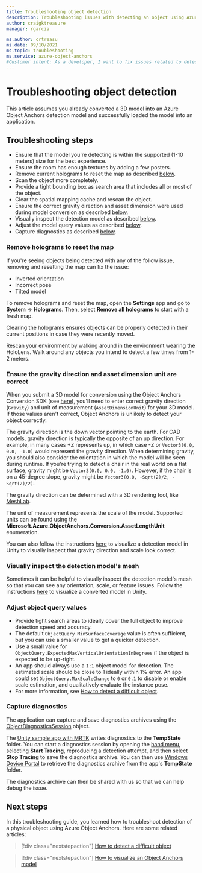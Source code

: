 ```yaml
---
title: Troubleshooting object detection
description: Troubleshooting issues with detecting an object using Azure Object Anchors.
author: craigktreasure
manager: rgarcia

ms.author: crtreasu
ms.date: 09/10/2021
ms.topic: troubleshooting
ms.service: azure-object-anchors
#Customer intent: As a developer, I want to fix issues related to detecting an object using Azure Object Anchors.
---
```


# Troubleshooting object detection

This article assumes you already converted a 3D model into an Azure Object Anchors detection model and successfully
loaded the model into an application.

## Troubleshooting steps

* Ensure that the model you're detecting is within the supported (1-10 meters) size for the best experience.
* Ensure the room has enough textures by adding a few posters.
* Remove current holograms to reset the map as described [below](#remove-holograms-to-reset-the-map).
* Scan the object more completely.
* Provide a tight bounding box as search area that includes all or most of the object.
* Clear the spatial mapping cache and rescan the object.
* Ensure the correct gravity direction and asset dimension were used during model conversion as described [below](#ensure-the-gravity-direction-and-asset-dimension-unit-are-correct).
* Visually inspect the detection model as described [below](#visually-inspect-the-detection-models-mesh).
* Adjust the model query values as described [below](#adjust-object-query-values).
* Capture diagnostics as described [below](#capture-diagnostics).

### Remove holograms to reset the map

If you're seeing objects being detected with any of the follow issue, removing and resetting the map can fix the issue:
* Inverted orientation
* Incorrect pose
* Tilted model

To remove holograms and reset the map, open the **Settings** app and go to **System** -> **Holograms**. Then, select
**Remove all holograms** to start with a fresh map.

Clearing the holograms ensures objects can be properly detected in their current positions in case they were recently
moved.

Rescan your environment by walking around in the environment wearing the HoloLens. Walk around any objects you intend
to detect a few times from 1-2 meters.

### Ensure the gravity direction and asset dimension unit are correct

When you submit a 3D model for conversion using the Object Anchors Conversion SDK (see [here](../quickstarts/get-started-model-conversion.md)),
you'll need to enter correct gravity direction (`Gravity`) and unit of measurement (`AssetDimensionUnit`) for your 3D
model. If those values aren't correct, Object Anchors is unlikely to detect your object correctly.

The gravity direction is the down vector pointing to the earth. For CAD models, gravity direction is typically the
opposite of an up direction. For example, in many cases +Z represents up, in which case -Z or `Vector3(0.0, 0.0, -1.0)`
would represent the gravity direction. When determining gravity, you should also consider the orientation in which the
model will be seen during runtime. If you're trying to detect a chair in the real world on a flat surface, gravity
might be `Vector3(0.0, 0.0, -1.0)`. However, if the chair is on a 45-degree slope, gravity might be
`Vector3(0.0, -Sqrt(2)/2, -Sqrt(2)/2)`.

The gravity direction can be determined with a 3D rendering tool, like [MeshLab](http://www.meshlab.net/).

The unit of measurement represents the scale of the model. Supported units can be found using the
**Microsoft.Azure.ObjectAnchors.Conversion.AssetLengthUnit** enumeration.

You can also follow the instructions [here](../visualize-converted-model.md) to visualize a detection model in Unity to
visually inspect that gravity direction and scale look correct.

### Visually inspect the detection model's mesh

Sometimes it can be helpful to visually inspect the detection model's mesh so that you can see any orientation, scale,
or feature issues. Follow the instructions [here](../visualize-converted-model.md) to visualize a converted model in
Unity.

### Adjust object query values

* Provide tight search areas to ideally cover the full object to improve detection speed and accuracy.
* The default `ObjectQuery.MinSurfaceCoverage` value is often sufficient, but you can use a smaller value to get a
  quicker detection.
* Use a small value for `ObjectQuery.ExpectedMaxVerticalOrientationInDegrees` if the object is expected to be up-right.
* An app should always use a `1:1` object model for detection. The estimated scale should be close to 1 ideally within
  1% error. An app could set `ObjectQuery.MaxScaleChange` to `0` or `0.1` to disable or enable scale estimation, and
  qualitatively evaluate the instance pose.
* For more information, see [How to detect a difficult object](../detect-difficult-object.md).

### Capture diagnostics

The application can capture and save diagnostics archives using the
[ObjectDiagnosticsSession](../concepts/sdk-overview.md#objectdiagnosticssession) object.

The [Unity sample app with MRTK](../quickstarts/get-started-unity-hololens-mrtk.md) writes diagnostics to the
**TempState** folder. You can start a diagnostics session by opening the
<a href="https://microsoft.github.io/MixedRealityToolkit-Unity/Documentation/README_HandMenu.html" target="_blank">hand menu</a>,
selecting **Start Tracing**, reproducing a detection attempt, and then select **Stop Tracing** to save the diagnostics
archive. You can then use [Windows Device Portal](https://github.com/windows/mixed-reality/using-the-windows-device-portal)
to retrieve the diagnostics archive from the app's **TempState** folder.

The diagnostics archive can then be shared with us so that we can help debug the issue.

## Next steps

In this troubleshooting guide, you learned how to troubleshoot detection of a physical object using Azure Object Anchors.
Here are some related articles:

> [!div class="nextstepaction"]
> [How to detect a difficult object](../detect-difficult-object.md)

> [!div class="nextstepaction"]
> [How to visualize an Object Anchors model](../visualize-converted-model.md)
